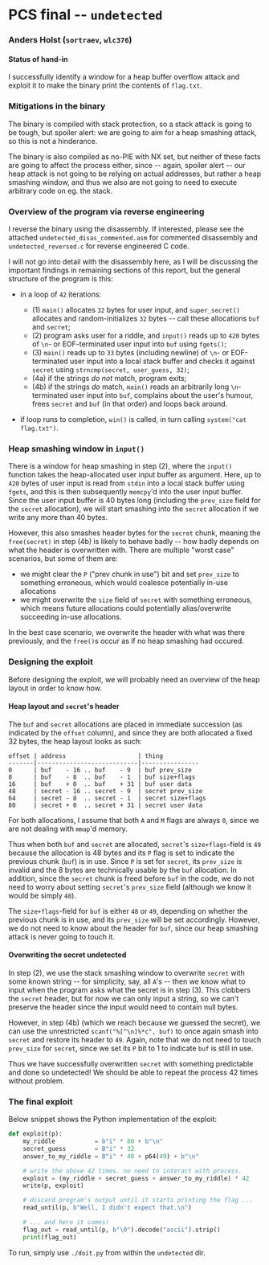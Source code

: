 # PCS final -- `undetected`

### Anders Holst (`sortraev`, `wlc376`)

#### Status of hand-in

I successfully identify a window for a heap buffer overflow attack and exploit
it to make the binary print the contents of `flag.txt`.

### Mitigations in the binary

The binary is compiled with stack protection, so a stack attack is going to be
tough, but spoiler alert: we are going to aim for a heap smashing attack, so
this is not a hinderance.

The binary is also compiled as no-PIE with NX set, but neither of these facts
are going to affect the process either, since -- again, spoiler alert -- our
heap attack is not going to be relying on actual addresses, but rather a heap
smashing window, and thus we also are not going to need to execute arbitrary
code on eg. the stack.

### Overview of the program via reverse engineering

I reverse the binary using the disassembly. If interested, please see the
attached `undetected_disas_commented.asm` for commented disassembly and
`undetected_reversed.c` for reverse engineered C code.

I will not go into detail with the disassembly here, as I will be discussing the
important findings in remaining sections of this report, but the general
structure of the program is this:

* in a loop of `42` iterations:
  - (1) `main()` allocates `32` bytes for user input, and `super_secret()`
      allocates and random-initializes `32` bytes -- call these allocations
      `buf` and `secret`;
  - (2) program asks user for a riddle, and `input()` reads up to `420` bytes of
      `\n`- or EOF-terminated user input into `buf` using `fgets()`;
  - (3) `main()` reads up to `33` bytes (including newline) of `\n`- or
      EOF-terminated user input into a local stack buffer and checks it against
      `secret` using `strncmp(secret, user_guess, 32)`;
  - (4a) if the strings *do not* match, program exits;
  - (4b) if the strings *do* match, `main()` reads an arbitrarily long
      `\n`-terminated user input into `buf`, complains about the user's humour,
      frees `secret` and `buf` (in that order) and loops back around.

* if loop runs to completion, `win()` is called, in turn calling `system("cat
  flag.txt")`.


### Heap smashing window in `input()`

There is a window for heap smashing in step (2), where the `input()` function
takes the heap-allocated user input buffer as argument. Here, up to `420` bytes
of user input is read from `stdin` into a local stack buffer using `fgets`, and
this is then subsequently `memcpy`'d into the user input buffer. Since the user
input buffer is 40 bytes long (including the `prev_size` field for the `secret`
allocation), we will start smashing into the `secret` allocation if we write any
more than 40 bytes.

However, this also smashes header bytes for the `secret` chunk, meaning the
`free(secret)` in step (4b) is likely to behave badly -- how badly depends on
what the header is overwritten with. There are multiple "worst case" scenarios,
but some of them are:

*  we might clear the `P` ("prev chunk in use") bit and set `prev_size` to
   something erroneous, which would coalesce potentially in-use allocations
*  we might overwrite the `size` field of `secret` with something erroneous,
   which means future allocations could potentially alias/overwrite succeeding
   in-use allocations.

In the best case scenario, we overwrite the header with what was there
previously, and the `free()`s occur as if no heap smashing had occured.


### Designing the exploit

Before designing the exploit, we will probably need an overview of the heap
layout in order to know how.

#### Heap layout and `secret`'s header

The `buf` and `secret` allocations are placed in immediate succession (as
indicated by the `offset` column), and since they are both allocated a fixed 32
bytes, the heap layout looks as such:

```
offset | address                    | thing
-------|----------------------------|----------------
0      | buf    - 16 .. buf    - 9  | buf prev_size
8      | buf    - 8  .. buf    - 1  | buf size+flags
16     | buf    + 0  .. buf    + 31 | buf user data
48     | secret - 16 .. secret - 9  | secret prev_size
64     | secret - 8  .. secret - 1  | secret size+flags
80     | secret + 0  .. secret + 31 | secret user data
```

For both allocations, I assume that both `A` and `M` flags are always `0`, since
we are not dealing with `mmap`'d memory.

Thus when both `buf` and `secret` are allocated, `secret`'s `size+flags`-field
is `49` because the allocation is 48 bytes and its `P` flag is set to indicate
the previous chunk (`buf`) is in use. Since `P` is set for `secret`, its
`prev_size` is invalid and the 8 bytes are technically usable by the `buf`
allocation. In addition, since the `secret` chunk is freed before `buf` in the
code, we do not need to worry about setting `secret`'s `prev_size` field
(although we know it would be simply `48`).

The `size+flags`-field for `buf` is either `48` or `49`, depending on whether
the previous chunk is in use, and its `prev_size` will be set accordingly.
However, we do not need to know about the header for `buf`, since our heap
smashing attack is never going to touch it.

#### Overwriting the secret __undetected__

In step (2), we use the stack smashing window to overwrite `secret` with some
known string -- for simplicity, say, all `A`'s -- then we know what to input
when the program asks what the secret is in step (3). This clobbers the `secret`
header, but for now we can only input a string, so we can't preserve the header
since the input would need to contain null bytes.

However, in step (4b) (which we reach because we guessed the secret), we can use
the unrestricted `scanf("%[^\n]%*c", buf)` to once again smash into `secret` and
restore its header to `49`. Again, note that we do not need to touch `prev_size`
for `secret`, since we set its `P` bit to 1 to indicate `buf` is still in use.

Thus we have successfully overwritten `secret` with something predictable and
done so undetected! We should be able to repeat the process 42 times without
problem.


### The final exploit

Below snippet shows the Python implementation of the exploit:

```python
def exploit(p):
    my_riddle           = b"i" * 80 + b"\n"
    secret_guess        = B"i" * 32
    answer_to_my_riddle = B"i" * 40 + p64(49) + b"\n"

    # write the above 42 times. no need to interact with process.
    exploit = (my_riddle + secret_guess + answer_to_my_riddle) * 42
    write(p, exploit)

    # discard program's output until it starts printing the flag ...
    read_until(p, b"Well, I didn't expect that.\n")

    # ... and here it comes!
    flag_out = read_until(p, b"\0").decode("ascii").strip()
    print(flag_out)
```

To run, simply use `./doit.py` from within the `undetected` dir.
